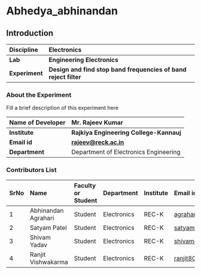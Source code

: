 # Abhedya_abhinandan

## Introduction


<b>Discipline | <b>Electronics
:--|:--|
<b> Lab | <b> Engineering Electronics
<b> Experiment|     <b> Design and find stop band frequencies of band reject filter 

### About the Experiment 

Fill a brief description of this experiment here

<b>Name of Developer | <b> Mr. Rajeev Kumar 
:--|:--|
<b> Institute | <b>  Rajkiya Engineering College-Kannauj
<b> Email id|     <b>  rajeev@reck.ac.in
<b> Department |   Department of Electronics Engineering

### Contributors List

SrNo | Name | Faculty or Student | Department| Institute | Email id
:--|:--|:--|:--|:--|:--|
1 | Abhinandan Agrahari | Student | Electronics | REC-K | agrahariabhinandan12@gmail.com
2 | Satyam Patel | Student | Electronics | REC-K | satyam9956511@gmail.com
3 | Shivam Yadav | Student | Electronics | REC-K | shivamonlyadav@gmail.com
4 | Ranjit Vishwakarma | Student | Electronics | REC-K | ranjit80552019@gmail.com
